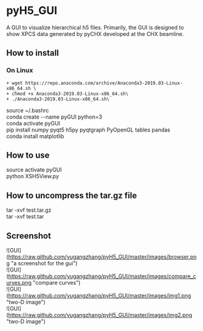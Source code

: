 # pyH5_GUI
A GUI to visualize hierarchical h5 files. Primarily, the GUI is designed to show XPCS data generated by pyCHX developed at the CHX beamline.

## How to install
### On Linux
    + wget https://repo.anaconda.com/archive/Anaconda3-2019.03-Linux-x86_64.sh \
    + chmod +x Anaconda3-2019.03-Linux-x86_64.sh\
    + ./Anaconda3-2019.03-Linux-x86_64.sh\
source ~/.bashrc\
conda create --name pyGUI python=3\
conda activate pyGUI\
pip install numpy   pyqt5 h5py  pyqtgraph  PyOpenGL  tables pandas\
conda install matplotlib

## How to use
source activate pyGUI\
python XSH5View.py

## How to uncompress the tar.gz file
tar -xvf test.tar.gz\
tar -xvf test.tar

## Screenshot

![GUI] (https://raw.github.com/yugangzhang/pyH5_GUI/master/images/browser.png "a screenshot for the gui")\
![GUI] (https://raw.github.com/yugangzhang/pyH5_GUI/master/images/compare_curves.png "compare curves")\
![GUI] (https://raw.github.com/yugangzhang/pyH5_GUI/master/images/img1.png "two-D image")\
![GUI] (https://raw.github.com/yugangzhang/pyH5_GUI/master/images/img2.png "two-D image") 
